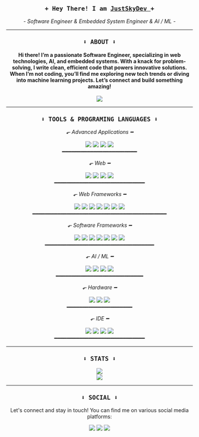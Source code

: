 <div align="center">
  <h3>
    <samp>+ Hey There! I am
      <a href="https://github.com/JustSkyDev">
        JustSkyDev
      </a>
      +
    </samp>
  </h3>
  <p>
    <em>
      - Software Engineer & Embedded System Engineer & AI / ML -
    </em>
  </p>
</div>

---

<h3 align="center">
  <samp>
    ⬇ ABOUT ⬇
  </samp>
</h3>

<p align="center">
  <strong>
    Hi there! I’m a passionate Software Engineer, specializing in web technologies, AI, and embedded systems. With a knack for problem-solving, I write clean, efficient code that powers innovative solutions. When I’m not coding, you’ll find me exploring new tech trends or diving into machine learning projects. Let’s connect and build something amazing!
  </strong>
  <br />
  <br />
  <img src="https://komarev.com/ghpvc/?username=JustSkyDev&style=for-the-badge&color=blue&label=Views+Count" />
</p>

---

<h3 align="center">
  <samp>
    ⬇ TOOLS & PROGRAMING LANGUAGES ⬇
  </samp>
</h3>

<p align="center">
  <em>
    ⬐ Advanced Applications ━
  </em>
  <br />
  <br />
  <a href="https://www.gnu.org/software/gnu-c-manual/gnu-c-manual.html"><img src="https://img.shields.io/badge/C-00599C?style=for-the-badge&logo=c&logoColor=white"></a>
  <a href="https://en.cppreference.com/w/cpp"><img src="https://img.shields.io/badge/C%2B%2B-00599C?style=for-the-badge&logo=c%2B%2B&logoColor=white"></a>
  <a href="https://www.typescriptlang.org/"><img src="https://img.shields.io/badge/TypeScript-007ACC?style=for-the-badge&logo=typescript&logoColor=white"></a>
  <a href="https://kotlinlang.org/"><img src="https://img.shields.io/badge/Kotlin-B125EA?style=for-the-badge&logo=kotlin&logoColor=white"></a>
  <br />
  ━━━━━━━━━━━━━━━━━━━━━━━━
</p>

<p align="center">
  <em>
    ⬐ Web ━
  </em>
  <br />
  <br />
  <a href="https://html.com/"><img src="https://img.shields.io/badge/HTML5-E34F26?style=for-the-badge&logo=html5&logoColor=white"></a>
  <a href="https://cssreference.io/"><img src="https://img.shields.io/badge/CSS3-1572B6?style=for-the-badge&logo=css3&logoColor=white"></a>
  <a href="https://www.javascript.com/"><img src="https://img.shields.io/badge/JavaScript-323330?style=for-the-badge&logo=javascript&logoColor=F7DF1E"></a>
  <a href="https://tailwindcss.com/"><img src="https://img.shields.io/badge/Tailwind_CSS-38B2AC?style=for-the-badge&logo=tailwind-css&logoColor=white"></a>
  <br />
  ━━━━━━━━━━━━━━━━━━━━━━━━━━━━━
</p>

<p align="center">
  <em>
    ⬐ Web Frameworks ━
  </em>
  <br />
  <br />
  <a href="https://jwt.io/"><img src="https://img.shields.io/badge/JWT-000000?style=for-the-badge&logo=JSON%20web%20tokens&logoColor=white"></a>
  <a href="https://redis.io/"><img src="https://img.shields.io/badge/redis-CC0000.svg?&style=for-the-badge&logo=redis&logoColor=white"></a>
  <a href="https://expressjs.com/"><img src="https://img.shields.io/badge/Express%20js-000000?style=for-the-badge&logo=express&logoColor=white"></a>
  <a href="https://axios-http.com/docs/intro"><img src="https://img.shields.io/badge/axios-671ddf?&style=for-the-badge&logo=axios&logoColor=white"></a>
  <a href="https://threejs.org/"><img src="https://img.shields.io/badge/ThreeJs-black?style=for-the-badge&logo=three.js&logoColor=white"></a>
  <a href="https://nextjs.org/"><img src="https://img.shields.io/badge/next%20js-000000?style=for-the-badge&logo=nextdotjs&logoColor=white"></a>
  <a href="https://react.dev/"><img src="https://img.shields.io/badge/React-20232A?style=for-the-badge&logo=react&logoColor=61DAFB"></a>
  <br />
  ━━━━━━━━━━━━━━━━━━━━━━━━━━━━━━━━━━━━━━━━━━━
</p>

<p align="center">
  <em>
    ⬐ Software Frameworks ━
  </em>
  <br />
  <br />
  <a href="https://nodejs.org/"><img src="https://img.shields.io/badge/Node%20js-339933?style=for-the-badge&logo=nodedotjs&logoColor=white"></a>
  <a href="https://bun.sh/"><img src="https://img.shields.io/badge/bun-282a36?style=for-the-badge&logo=bun&logoColor=fbf0df"></a>
  <a href="https://npmjs.com/"><img src="https://img.shields.io/badge/npm-CB3837?style=for-the-badge&logo=npm&logoColor=white"></a>
  <a href="https://cmake.org/"><img src="https://img.shields.io/badge/CMake-064F8C?style=for-the-badge&logo=cmake&logoColor=white"></a>
  <a href="https://pypi.org/"><img src="https://img.shields.io/badge/pypi-3775A9?style=for-the-badge&logo=pypi&logoColor=white"></a>
  <a href="https://www.docker.com/"><img src="https://img.shields.io/badge/Docker-2CA5E0?style=for-the-badge&logo=docker&logoColor=white"></a>
  <a href="https://ngrok.com/"><img src="https://img.shields.io/badge/ngrok-140648?style=for-the-badge&logo=Ngrok&logoColor=white"></a>
  <br />
  ━━━━━━━━━━━━━━━━━━━━━━━━━━━━━━━━━━━
</p>

<p align="center">
  <em>
    ⬐ AI / ML ━
  </em>
  <br />
  <br />
  <a href="https://www.python.org/"><img src="https://img.shields.io/badge/Python-FFD43B?style=for-the-badge&logo=python&logoColor=blue"></a>
  <a href="https://www.tensorflow.org/"><img src="https://img.shields.io/badge/TensorFlow-FF6F00?style=for-the-badge&logo=TensorFlow&logoColor=white"></a>
  <a href="https://pytorch.org/"><img src="https://img.shields.io/badge/PyTorch-EE4C2C?style=for-the-badge&logo=pytorch&logoColor=white"></a>
  <a href="https://keras.io/"><img src="https://img.shields.io/badge/Keras-D00000?style=for-the-badge&logo=Keras&logoColor=white"></a>
  <br />
  ━━━━━━━━━━━━━━━━━━━━━━━━━━━━
</p>

<p align="center">
  <em>
    ⬐ Hardware ━
  </em>
  <br />
  <br />
  <a href="https://www.arduino.cc/"><img src="https://img.shields.io/badge/Arduino-00979D?style=for-the-badge&logo=arduino&logoColor=white"></a>
  <a href="https://www.st.com/en/microcontrollers-microprocessors/stm32-32-bit-arm-cortex-mcus.html"><img src="https://img.shields.io/badge/STM32-2CA5E0?style=for-the-badge&logo=STMicroelectronics&logoColor=white"></a>
  <a href="https://www.espressif.com/"><img src="https://img.shields.io/badge/Espressif-000000?style=for-the-badge&logo=Espressif&logoColor=white"></a>
  <br />
  ━━━━━━━━━━━━━━━━━━━━━
</p>

<p align="center">
  <em>
    ⬐ IDE ━
  </em>
  <br />
  <br />
  <a href="https://code.visualstudio.com/"><img src="https://img.shields.io/badge/VSCode-0078D4?style=for-the-badge&logo=visual%20studio%20code&logoColor=white"></a>
  <a href="https://www.arduino.cc/en/software"><img src="https://img.shields.io/badge/Arduino_IDE-00979D?style=for-the-badge&logo=arduino&logoColor=white"></a>
  <a href="https://www.st.com/en/development-tools/stm32cubemx.html"><img src="https://img.shields.io/badge/CubeMX-2CA5E0?style=for-the-badge&logo=STMicroelectronics&logoColor=white"></a>
  <a href="https://www.st.com/en/development-tools/stm32cubeide.html"><img src="https://img.shields.io/badge/CubeIDE-2CA5E0?style=for-the-badge&logo=STMicroelectronics&logoColor=white"></a>
  <br />
  ━━━━━━━━━━━━━━━━━━━━━━━━━━━━━
</p>

---

<h3 align="center">
  <samp>
    ⬇ STATS ⬇
  </samp>
</h3>

<div align="center">
  <img src="https://github-readme-streak-stats.herokuapp.com/?user=JustSkyDev&theme=dark&background=000000" />
  <br />
  <img src="https://github-readme-stats.vercel.app/api/top-langs/?username=JustSkyDev&layout=compact&theme=vision-friendly-dark" />
</div>

---

<h3 align="center">
  <samp>
    ⬇ SOCIAL ⬇
  </samp>
</h3>

<p align="center">
  Let's connect and stay in touch! You can find me on various social media platforms:
</p>

<p align="center">
  <a href="http://instagram.com/justskydev"><img src="https://img.shields.io/badge/Instagram-E4405F?style=for-the-badge&logo=instagram&logoColor=white"></a>
  <a href="https://youtube.com/@JustSkyDev"><img src="https://img.shields.io/badge/YouTube-FF0000?style=for-the-badge&logo=youtube&logoColor=white"></a>
  <a href="https://discord.com/users/625970059503992843"><img src="https://img.shields.io/badge/Discord-5865F2?style=for-the-badge&logo=discord&logoColor=white"></a>
</p>
